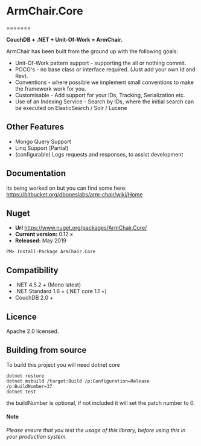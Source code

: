# ArmChair.Core
=======

**CouchDB + .NET + Unit-Of-Work = ArmChair.**

ArmChair has been built from the ground up with the following goals:

* Unit-Of-Work pattern support - supporting the all or nothing commit.
* POCO's - no base class or interface required. (Just add your own Id and Rev).
* Conventions - where possible we implement small conventions to make the framework work for you.
* Customisable - Add support for your IDs, Tracking, Serialization etc.
* Use of an Indexing Service - Search by IDs, where the initial search can be executed on ElasticSearch / Solr / Lucene

## Other Features

* Mongo Query Support
* Linq Support (Partial)
* (configurable) Logs requests and responses, to assist development

## Documentation

its being worked on but you can find some here: https://bitbucket.org/dboneslabs/arm-chair/wiki/Home

## Nuget

* **Url** https://www.nuget.org/packages/ArmChair.Core/
* **Current version:** 0.12.x
* **Released:** May 2019

```
PM> Install-Package ArmChair.Core
```

## Compatibility

* .NET 4.5.2 + (Mono latest)
* .NET Standard 1.6 + (.NET core 1.1 +)
* CouchDB 2.0 +

## Licence

Apache 2.0 licensed.

## Building from source

To build this project you will need dotnet core

```
dotnet restore
dotnet msbuild /target:Build /p:Configuration=Release /p:BuildNumber=37
dotnet test
```

the buildNumber is optional, if not included it will set the patch number to 0.

#### Note

*Please ensure that you test the usage of this library, before using this in your production system.*